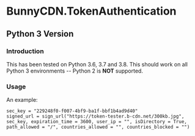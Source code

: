 # BunnyCDN.TokenAuthentication
## Python 3 Version
### Introduction

This has been tested on Python 3.6, 3.7 and 3.8. This should work on all Python 3 environments -- Python 2 is **NOT** supported.

### Usage

An example:

```
sec_key = "229248f0-f007-4bf9-ba1f-bbf1b4ad9d40"
signed_url = sign_url("https://token-tester.b-cdn.net/300kb.jpg", sec_key, expiration_time = 3600, user_ip = "", isDirectory = True, path_allowed = "/", countries_allowed = "", countries_blocked = "")
```
